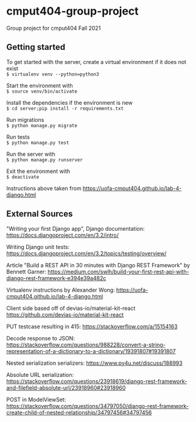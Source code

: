 # cmput404-group-project
Group project for cmput404 Fall 2021

## Getting started

To get started with the server, create a virtual environment if it does not exist<br>
`$ virtualenv venv --python=python3`

Start the environment with<br>
`$ source venv/bin/activate`

Install the dependencies if the environment is new<br>
`$ cd server;pip install -r requirements.txt`

Run migrations<br>
`$ python manage.py migrate`

Run tests<br>
`$ python manage.py test`

Run the server with<br>
`$ python manage.py runserver`

Exit the environment with<br>
`$ deactivate`

Instructions above taken from https://uofa-cmput404.github.io/lab-4-django.html

## External Sources
"Writing your first Django app", Django documentation:
https://docs.djangoproject.com/en/3.2/intro/

Writing Django unit tests:
https://docs.djangoproject.com/en/3.2/topics/testing/overview/

Article "Build a REST API in 30 minutes with Django REST Framework" by Bennett Garner:
https://medium.com/swlh/build-your-first-rest-api-with-django-rest-framework-e394e39a482c

Virtualenv instructions by Alexander Wong:
https://uofa-cmput404.github.io/lab-4-django.html

Client side based off of devias-io/material-kit-react
https://github.com/devias-io/material-kit-react

PUT testcase resulting in 415:
https://stackoverflow.com/a/15154163

Decode response to JSON:
https://stackoverflow.com/questions/988228/convert-a-string-representation-of-a-dictionary-to-a-dictionary/19391807#19391807

Nested serialization serializers:
https://www.py4u.net/discuss/188993

Absolute URL serialization:
https://stackoverflow.com/questions/23918619/django-rest-framework-and-filefield-absolute-url/23918960#23918960

POST in ModelViewSet:
https://stackoverflow.com/questions/34797050/django-rest-framework-create-child-of-nested-relationship/34797456#34797456
